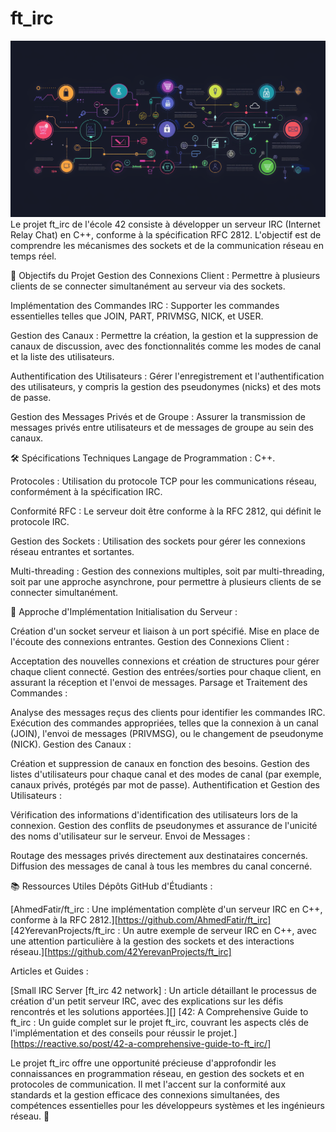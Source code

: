 # ft_irc
![illustration ft_irc](./picture.png)
Le projet ft_irc de l'école 42 consiste à développer un serveur IRC (Internet Relay Chat) en C++, conforme à la spécification RFC 2812. L'objectif est de comprendre les mécanismes des sockets et de la communication réseau en temps réel.

🎯 Objectifs du Projet
Gestion des Connexions Client : Permettre à plusieurs clients de se connecter simultanément au serveur via des sockets.

Implémentation des Commandes IRC : Supporter les commandes essentielles telles que JOIN, PART, PRIVMSG, NICK, et USER.

Gestion des Canaux : Permettre la création, la gestion et la suppression de canaux de discussion, avec des fonctionnalités comme les modes de canal et la liste des utilisateurs.

Authentification des Utilisateurs : Gérer l'enregistrement et l'authentification des utilisateurs, y compris la gestion des pseudonymes (nicks) et des mots de passe.

Gestion des Messages Privés et de Groupe : Assurer la transmission de messages privés entre utilisateurs et de messages de groupe au sein des canaux.

🛠️ Spécifications Techniques
Langage de Programmation : C++.

Protocoles : Utilisation du protocole TCP pour les communications réseau, conformément à la spécification IRC.

Conformité RFC : Le serveur doit être conforme à la RFC 2812, qui définit le protocole IRC.

Gestion des Sockets : Utilisation des sockets pour gérer les connexions réseau entrantes et sortantes.

Multi-threading : Gestion des connexions multiples, soit par multi-threading, soit par une approche asynchrone, pour permettre à plusieurs clients de se connecter simultanément.

🔧 Approche d'Implémentation
Initialisation du Serveur :

Création d'un socket serveur et liaison à un port spécifié.
Mise en place de l'écoute des connexions entrantes.
Gestion des Connexions Client :

Acceptation des nouvelles connexions et création de structures pour gérer chaque client connecté.
Gestion des entrées/sorties pour chaque client, en assurant la réception et l'envoi de messages.
Parsage et Traitement des Commandes :

Analyse des messages reçus des clients pour identifier les commandes IRC.
Exécution des commandes appropriées, telles que la connexion à un canal (JOIN), l'envoi de messages (PRIVMSG), ou le changement de pseudonyme (NICK).
Gestion des Canaux :

Création et suppression de canaux en fonction des besoins.
Gestion des listes d'utilisateurs pour chaque canal et des modes de canal (par exemple, canaux privés, protégés par mot de passe).
Authentification et Gestion des Utilisateurs :

Vérification des informations d'identification des utilisateurs lors de la connexion.
Gestion des conflits de pseudonymes et assurance de l'unicité des noms d'utilisateur sur le serveur.
Envoi de Messages :

Routage des messages privés directement aux destinataires concernés.
Diffusion des messages de canal à tous les membres du canal concerné.

📚 Ressources Utiles
Dépôts GitHub d'Étudiants :

[AhmedFatir/ft_irc : Une implémentation complète d'un serveur IRC en C++, conforme à la RFC 2812.][https://github.com/AhmedFatir/ft_irc]
[42YerevanProjects/ft_irc : Un autre exemple de serveur IRC en C++, avec une attention particulière à la gestion des sockets et des interactions réseau.][https://github.com/42YerevanProjects/ft_irc]

Articles et Guides :

[Small IRC Server [ft_irc 42 network] : Un article détaillant le processus de création d'un petit serveur IRC, avec des explications sur les défis rencontrés et les solutions apportées.][]
[42: A Comprehensive Guide to ft_irc : Un guide complet sur le projet ft_irc, couvrant les aspects clés de l'implémentation et des conseils pour réussir le projet.][https://reactive.so/post/42-a-comprehensive-guide-to-ft_irc/]

Le projet ft_irc offre une opportunité précieuse d'approfondir les connaissances en programmation réseau, en gestion des sockets et en protocoles de communication. Il met l'accent sur la conformité aux standards et la gestion efficace des connexions simultanées, des compétences essentielles pour les développeurs systèmes et les ingénieurs réseau. 🚀